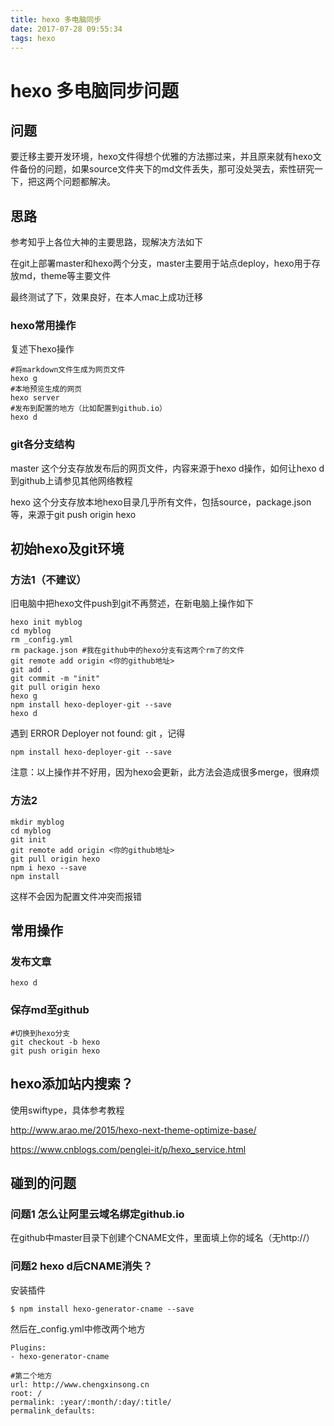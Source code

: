 ```yaml
---
title: hexo 多电脑同步
date: 2017-07-28 09:55:34
tags: hexo
---
```


# hexo 多电脑同步问题

## 问题

要迁移主要开发环境，hexo文件得想个优雅的方法挪过来，并且原来就有hexo文件备份的问题，如果source文件夹下的md文件丢失，那可没处哭去，索性研究一下，把这两个问题都解决。

## 思路

参考知乎上各位大神的主要思路，现解决方法如下

在git上部署master和hexo两个分支，master主要用于站点deploy，hexo用于存放md，theme等主要文件

最终测试了下，效果良好，在本人mac上成功迁移

### hexo常用操作

复述下hexo操作

```
#将markdown文件生成为网页文件
hexo g 	
#本地预览生成的网页
hexo server 				
#发布到配置的地方（比如配置到github.io）
hexo d 	
```
### git各分支结构

master 这个分支存放发布后的网页文件，内容来源于hexo d操作，如何让hexo d到github上请参见其他网络教程

hexo 这个分支存放本地hexo目录几乎所有文件，包括source，package.json等，来源于git push origin hexo

## 初始hexo及git环境

### 方法1（不建议）

旧电脑中把hexo文件push到git不再赘述，在新电脑上操作如下
			
```
hexo init myblog
cd myblog
rm _config.yml
rm package.json #我在github中的hexo分支有这两个rm了的文件
git remote add origin <你的github地址>
git add .
git commit -m "init"
git pull origin hexo
hexo g
npm install hexo-deployer-git --save
hexo d
```
遇到 ERROR Deployer not found: git ，记得

```
npm install hexo-deployer-git --save
```
注意：以上操作并不好用，因为hexo会更新，此方法会造成很多merge，很麻烦

### 方法2

```
mkdir myblog
cd myblog
git init
git remote add origin <你的github地址>
git pull origin hexo 
npm i hexo --save
npm install 

```
	
这样不会因为配置文件冲突而报错

## 常用操作

### 发布文章
```
hexo d
```

### 保存md至github
```
#切换到hexo分支
git checkout -b hexo
git push origin hexo
```

## hexo添加站内搜索？
使用swiftype，具体参考教程

http://www.arao.me/2015/hexo-next-theme-optimize-base/

https://www.cnblogs.com/penglei-it/p/hexo_service.html

## 碰到的问题
### 问题1 怎么让阿里云域名绑定github.io
在github中master目录下创建个CNAME文件，里面填上你的域名（无http://）

### 问题2 hexo d后CNAME消失？
安装插件

```
$ npm install hexo-generator-cname --save
```
然后在_config.yml中修改两个地方

```
Plugins:
- hexo-generator-cname

#第二个地方
url: http://www.chengxinsong.cn
root: /
permalink: :year/:month/:day/:title/
permalink_defaults:

```

